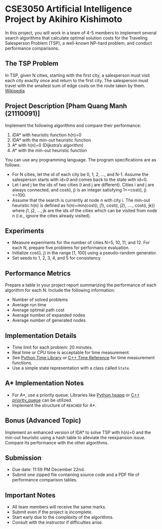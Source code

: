 # CSE3050 Artificial Intelligence Project by Akihiro Kishimoto

In this project, you will work in a team of 4-5 members to implement several search algorithms that calculate optimal solution costs for the Traveling Salesperson Problem (TSP), a well-known NP-hard problem, and conduct performance comparisons.

## The TSP Problem
In TSP, given N cities, starting with the first city, a salesperson must visit each city exactly once and return to the first city. The salesperson must travel with the smallest sum of edge costs on the route taken by them. [Wikipedia](https://en.wikipedia.org/wiki/Travelling_salesman_problem)

## Project Description [Pham Quang Manh (21110091)]
Implement the following algorithms and compare their performance:
1. IDA* with heuristic function h(n)=0
2. IDA* with the min-out heuristic function
3. A* with h(n)=0 (Dijkstra’s algorithm)
4. A* with the min-out heuristic function

You can use any programming language. The program specifications are as follows:
- For N cities, let the id of each city be 0, 1, 2, …, and N-1. Assume the salesperson starts with id=0 and comes back to the state with id=0.
- Let i and j be the ids of two cities (i and j are different). Cities i and j are always connected, and cost(i, j) is an integer satisfying 1<=cost(i, j)<=100.
- Assume that the search is currently at node n with city i. The min-out heuristic h(n) is defined as h(n)=min(cost(i, j1), cost(i, j2), …., cost(i, jk)) where j1, j2, …, jk are the ids of the cities which can be visited from node n (i.e., ignore the cities already visited).

## Experiments
- Measure experiments for the number of cities N=5, 10, 11, and 12. For each N, prepare five problems for performance evaluation.
- Initialize cost(i, j) in the range [1, 100] using a pseudo-random generator.
- Set seeds to 1, 2, 3, 4, and 5 for consistency.

## Performance Metrics
Prepare a table in your project report summarizing the performance of each algorithm for each N. Include the following information:
- Number of solved problems
- Average run time
- Average optimal path cost
- Average number of expanded nodes
- Average number of generated nodes

## Implementation Details
- Time limit for each problem: 20 minutes.
- Real time or CPU time is acceptable for time measurement.
- See [Python Time Library](https://docs.python.org/3/library/time.html#time.time) or [C++ Time Reference](https://en.cppreference.com/w/cpp/chrono) for time measurement functions.
- Use a simple state representation with a class called `State`.

## A* Implementation Notes
- For A*, use a priority queue. Libraries like [Python heapq](https://docs.python.org/3/library/heapq.html) or [C++ priority_queue](https://en.cppreference.com/w/cpp/container/priority_queue) can be utilized.
- Implement the structure of `REACHED` for A*.

## Bonus (Advanced Topic)
Implement an enhanced version of IDA* to solve TSP with h(n)=0 and the min-out heuristic using a hash table to alleviate the reexpansion issue. Compare its performance with the other algorithms.

## Submission
- Due date: 11:59 PM December 22nd.
- Submit one zipped file containing source code and a PDF file of performance comparison tables.

## Important Notes
- All team members will receive the same marks.
- Submit even if the project is incomplete.
- Start early due to the complexity of the algorithms.
- Consult with the instructor if difficulties arise.
